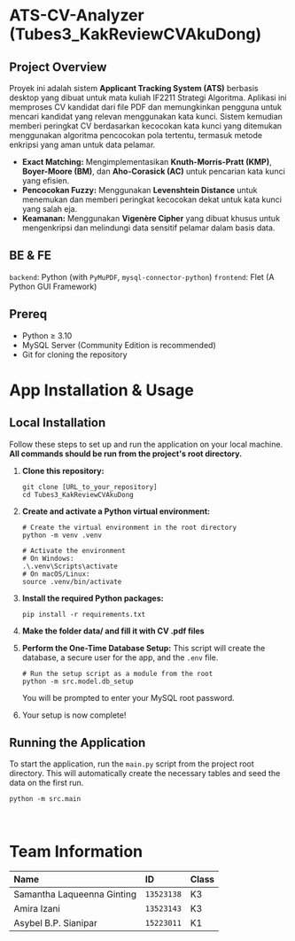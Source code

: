 # ATS-CV-Analyzer (Tubes3_KakReviewCVAkuDong)

## Project Overview

Proyek ini adalah sistem **Applicant Tracking System (ATS)** berbasis desktop yang dibuat untuk mata kuliah IF2211 Strategi Algoritma. Aplikasi ini memproses CV kandidat dari file PDF dan memungkinkan pengguna untuk mencari kandidat yang relevan menggunakan kata kunci. Sistem kemudian memberi peringkat CV berdasarkan kecocokan kata kunci yang ditemukan menggunakan algoritma pencocokan pola tertentu, termasuk metode enkripsi yang aman untuk data pelamar.

* **Exact Matching:** Mengimplementasikan **Knuth-Morris-Pratt (KMP)**, **Boyer-Moore (BM)**, dan **Aho-Corasick (AC)** untuk pencarian kata kunci yang efisien.
* **Pencocokan Fuzzy:** Menggunakan **Levenshtein Distance** untuk menemukan dan memberi peringkat kecocokan dekat untuk kata kunci yang salah eja.
* **Keamanan:** Menggunakan **Vigenère Cipher** yang dibuat khusus untuk mengenkripsi dan melindungi data sensitif pelamar dalam basis data.

## BE & FE

`backend`: Python (with `PyMuPDF`, `mysql-connector-python`)
`frontend`: Flet (A Python GUI Framework)

## Prereq

* Python ≥ 3.10
* MySQL Server (Community Edition is recommended)
* Git for cloning the repository

# App Installation & Usage

## Local Installation

Follow these steps to set up and run the application on your local machine. **All commands should be run from the project's root directory.**

1.  **Clone this repository:**
    ```shell
    git clone [URL_to_your_repository]
    cd Tubes3_KakReviewCVAkuDong
    ```

2.  **Create and activate a Python virtual environment:**
    ```shell
    # Create the virtual environment in the root directory
    python -m venv .venv

    # Activate the environment
    # On Windows:
    .\.venv\Scripts\activate
    # On macOS/Linux:
    source .venv/bin/activate
    ```

3.  **Install the required Python packages:**
    ```shell
    pip install -r requirements.txt
    ```

4.  **Make the folder data/ and fill it with CV .pdf files** 

5.  **Perform the One-Time Database Setup:**
    This script will create the database, a secure user for the app, and the `.env` file.
    ```shell
    # Run the setup script as a module from the root
    python -m src.model.db_setup
    ```
    You will be prompted to enter your MySQL root password.

6.  Your setup is now complete!

## Running the Application

To start the application, run the `main.py` script from the project root directory. This will automatically create the necessary tables and seed the data on the first run.
```shell
python -m src.main
```

<br>

# Team Information

| Name | ID | Class |
| :--- | :--- | :--- |
| Samantha Laqueenna Ginting | `13523138` | K3 |
| Amira Izani | `13523143` | K3 |
| Asybel B.P. Sianipar | `15223011` | K1 |